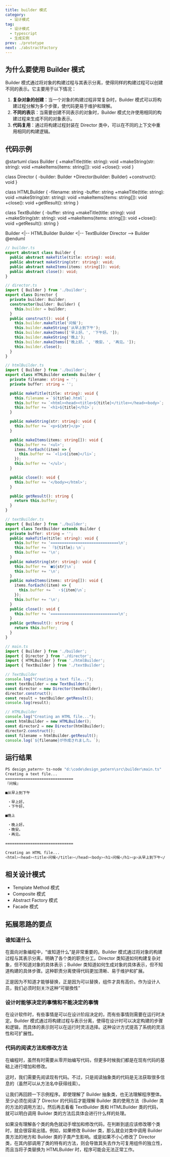 ```yaml
---
title: builder 模式
category:
  - 设计模式
tag:
  - 设计模式
  - typescript
  - 生成实例
prev: ./prototype
next: ./abstractFactory
---
```


## 为什么要使用 Builder 模式

Builder 模式通过将对象的构建过程与其表示分离，使得同样的构建过程可以创建不同的表示。它主要用于以下情况：

1. **复杂对象的创建**：当一个对象的构建过程非常复杂时，Builder 模式可以将构建过程分解为多个步骤，使代码更易于维护和理解。
2. **不同的表示**：当需要创建不同表示的对象时，Builder 模式允许使用相同的构建过程来生成不同的对象表示。
3. **代码复用**：通过将构建过程封装在 Director 类中，可以在不同的上下文中重用相同的构建逻辑。

## 代码示例
@startuml
class Builder {
  +makeTitle(title: string): void
  +makeString(str: string): void
  +makeItems(items: string[]): void
  +close(): void
}

class Director {
  -builder: Builder
  +Director(builder: Builder)
  +construct(): void
}

class HTMLBuilder {
  -filename: string
  -buffer: string
  +makeTitle(title: string): void
  +makeString(str: string): void
  +makeItems(items: string[]): void
  +close(): void
  +getResult(): string
}

class TextBuilder {
  -buffer: string
  +makeTitle(title: string): void
  +makeString(str: string): void
  +makeItems(items: string[]): void
  +close(): void
  +getResult(): string
}

Builder <|-- HTMLBuilder
Builder <|-- TextBuilder
Director --> Builder
@enduml

```ts
// builder.ts
export abstract class Builder {
  public abstract makeTitle(title: string): void;
  public abstract makeString(str: string): void;
  public abstract makeItems(items: string[]): void;
  public abstract close(): void;
}

// director.ts
import { Builder } from './builder';
export class Director {
  private builder: Builder;
  constructor(builder: Builder) {
    this.builder = builder;
  }
  public construct(): void {
    this.builder.makeTitle('问候');
    this.builder.makeString('从早上到下午');
    this.builder.makeItems(['早上好。', '下午好。']);
    this.builder.makeString('晚上');
    this.builder.makeItems(['晚上好。', '晚安。', '再见。']);
    this.builder.close();
  }
}

// htmlBuilder.ts
import { Builder } from './builder';
export class HTMLBuilder extends Builder {
  private filename: string = '';
  private buffer: string = '';

  public makeTitle(title: string): void {
    this.filename = `${title}.html`;
    this.buffer += `<html><head><title>${title}</title></head><body>`;
    this.buffer += `<h1>${title}</h1>`;
  }

  public makeString(str: string): void {
    this.buffer += `<p>${str}</p>`;
  }

  public makeItems(items: string[]): void {
    this.buffer += '<ul>';
    items.forEach((item) => {
      this.buffer += `<li>${item}</li>`;
    });
    this.buffer += '</ul>';
  }

  public close(): void {
    this.buffer += '</body></html>';
  }

  public getResult(): string {
    return this.buffer;
  }
}

// textBuilder.ts
import { Builder } from './builder';
export class TextBuilder extends Builder {
  private buffer: string = '';
  public makeTitle(title: string): void {
    this.buffer += '==============================\n';
    this.buffer += `『${title}』\n`;
    this.buffer += '\n';
  }
  public makeString(str: string): void {
    this.buffer += `■${str}\n`;
    this.buffer += '\n';
  }
  public makeItems(items: string[]): void {
    items.forEach((item) => {
      this.buffer += ` ・${item}\n`;
    });
    this.buffer += '\n';
  }
  public close(): void {
    this.buffer += '==============================\n';
  }
  public getResult(): string {
    return this.buffer;
  }
}

// main.ts
import { Builder } from './builder';
import { Director } from './director';
import { HTMLBuilder } from './htmlBuilder';
import { TextBuilder } from './textBuilder';

// TextBuilder
console.log("Creating a text file...");
const textBuilder = new TextBuilder();
const director = new Director(textBuilder);
director.construct();
const result = textBuilder.getResult();
console.log(result);

// HTMLBuilder
console.log("Creating an HTML file...");
const htmlBuilder = new HTMLBuilder();
const director2 = new Director(htmlBuilder);
director2.construct();
const filename = htmlBuilder.getResult();
console.log(`${filename}が作成されました。`);
```


## 运行结果

```sh
PS design_patern> ts-node "d:\code\design_patern\src\builder\main.ts"
Creating a text file...
==============================
『问候』

■从早上到下午

 ・早上好。
 ・下午好。

■晚上

 ・晚上好。
 ・晚安。
 ・再见。

==============================

Creating an HTML file...
<html><head><title>问候</title></head><body><h1>问候</h1><p>从早上到下午</p><ul><li>早上好。</li><li>下午好。</li></ul><p>晚上</p><ul><li>晚上好。</li><li>晚安。</li><li>再见。</li></ul></body></html>が作成されました。
```

## 相关设计模式
+ Template Method 模式
+ Composite 模式
+ Abstract Factory 模式
+ Facade 模式

## 拓展思路的要点

### 谁知道什么
在面向对象编程中，“谁知道什么”是非常重要的。Builder 模式通过将对象的构建过程与其表示分离，明确了各个类的职责分工。Director 类知道如何构建复杂对象，但不知道对象的具体表示；Builder 类知道如何生成对象的具体表示，但不知道构建的具体步骤。这种职责分离使得代码更加清晰、易于维护和扩展。

正是因为不知道才能够替换，正是因为可以替换，组件才具有高价。作为设计人员，我们必须时刻关汴这种“可替換性”
### 设计时能够决定的事情和不能决定的事情

在设计软件时，有些事情是可以在设计阶段决定的，而有些事情则需要在运行时决定。Builder 模式通过将构建过程与表示分离，使得在设计时可以决定构建的步骤和逻辑，而具体的表示则可以在运行时灵活选择。这种设计方式提高了系统的灵活性和可扩展性。

### 代码的阅读方法和修改方法

在编程时，虽然有时需要从零开始编写代码，但更多时候我们都是在现有代码的基础上进行增加和修改。

这时，我们需要先阅读现有代码。不过，只是阅读抽象类的代码是无法获取很多信息的（虽然可以从方法名中获得线索）。

让我们再回顾一下示例程序。即使理解了 Builder 抽象类，也无法理解程序整体。至少必须在阅读了 Director 的代码后才能理解 Builder 类的使用方法（Builder 类的方法的调用方法）。然后再去看看 TextBuilder 类和 HTMLBuilder 类的代码，就可以明白调用 Builder 类的方法后具体会进行什么样的处理。

如果没有理解各个类的角色就动手增加和修改代码，在判断到底应该修改哪个类时，就会很容易出错。例如，如果修改 Builder 类，那么就会对类中调用 Builder 类方法的地方和 Builder 类的子类产生影响。或是如果不小心修改了 Director 类，在其内部调用了类的特有的方法，则会导致其失去作为可复用组件的独立性，而且当将子类替换为 HTMLBuilder 时，程序可能会无法正常工作。
